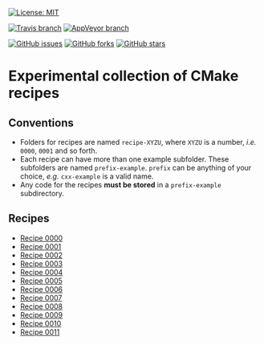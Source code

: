 [![License: MIT](https://img.shields.io/badge/license-MIT-blue.svg?style=flat-square)](https://raw.githubusercontent.com/bast/cmake-recipes/master/LICENSE)

[![Travis branch](https://img.shields.io/travis/bast/cmake-recipes/master.svg?style=flat-square)](https://travis-ci.org/bast/cmake-recipes)
[![AppVeyor branch](https://img.shields.io/appveyor/ci/bast/cmake-recipes/master.svg?style=flat-square)](https://ci.appveyor.com/project/bast/cmake-recipes/branch/master)

[![GitHub issues](https://img.shields.io/github/issues/bast/cmake-recipes.svg?style=flat-square)](https://github.com/bast/cmake-recipes/issues)
[![GitHub forks](https://img.shields.io/github/forks/bast/cmake-recipes.svg?style=flat-square)](https://github.com/bast/cmake-recipes/network)
[![GitHub stars](https://img.shields.io/github/stars/bast/cmake-recipes.svg?style=flat-square)](https://github.com/bast/cmake-recipes/stargazers)


# Experimental collection of CMake recipes


## Conventions

- Folders for recipes are named `recipe-XYZU`, where `XYZU` is a number, _i.e._
  `0000`, `0001` and so forth.
- Each recipe can have more than one example subfolder. These subfolders are
  named `prefix-example`. `prefix` can be anything of your choice, _e.g._
`cxx-example` is a valid name.
- Any code for the recipes **must be stored** in a `prefix-example`
  subdirectory.


## Recipes

- [Recipe 0000](recipe-0000/README.md)
- [Recipe 0001](recipe-0001/README.md)
- [Recipe 0002](recipe-0002/README.md)
- [Recipe 0003](recipe-0003/README.md)
- [Recipe 0004](recipe-0004/README.md)
- [Recipe 0005](recipe-0005/README.md)
- [Recipe 0006](recipe-0006/README.md)
- [Recipe 0007](recipe-0007/README.md)
- [Recipe 0008](recipe-0008/README.md)
- [Recipe 0009](recipe-0009/README.md)
- [Recipe 0010](recipe-0010/README.md)
- [Recipe 0011](recipe-0011/README.md)
